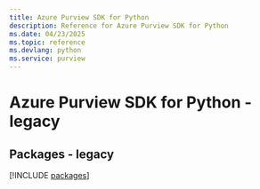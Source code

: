 ```yaml
---
title: Azure Purview SDK for Python
description: Reference for Azure Purview SDK for Python
ms.date: 04/23/2025
ms.topic: reference
ms.devlang: python
ms.service: purview
---
```

# Azure Purview SDK for Python - legacy
## Packages - legacy
[!INCLUDE [packages](purview-index.md)]